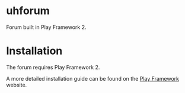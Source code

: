 uhforum
=======

Forum built in Play Framework 2.

Installation
=======

The forum requires Play Framework 2.

A more detailed installation guide can be found on the [Play Framework](http://www.playframework.com) website.

